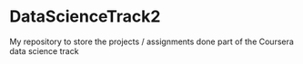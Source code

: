 DataScienceTrack2
=================

My repository to store the projects / assignments done part of the Coursera data science track
